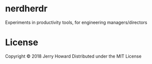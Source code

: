 # nerdherdr
Experiments in productivity tools, for engineering managers/directors

# License
Copyright © 2018 Jerry Howard
Distributed under the MIT License
